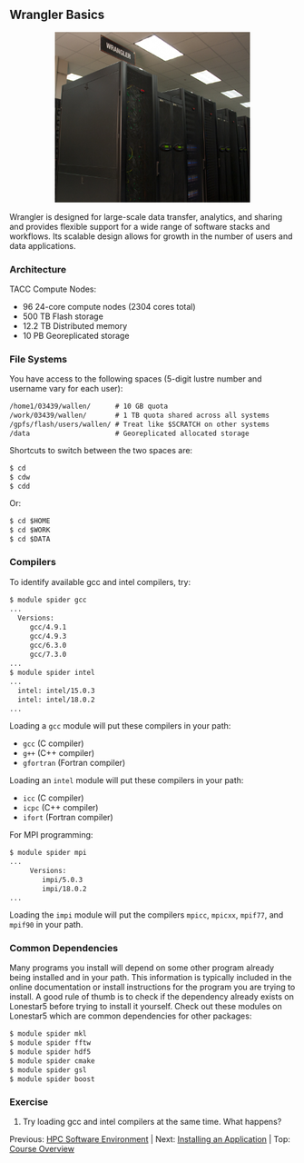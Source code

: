 ## Wrangler Basics

<center><img src="../../resources/wrangler.png" style="height:300px;"></center>

Wrangler is designed for large-scale data transfer, analytics, and sharing and provides flexible support for a wide range of software stacks and workflows. Its scalable design allows for growth in the number of users and data applications.

### Architecture

TACC Compute Nodes:

 * 96 24-core compute nodes (2304 cores total)
 * 500 TB Flash storage
 * 12.2 TB Distributed memory
 * 10 PB Georeplicated storage

### File Systems

You have access to the following spaces (5-digit lustre number and username vary for each user):
```
/home1/03439/wallen/      # 10 GB quota
/work/03439/wallen/       # 1 TB quota shared across all systems
/gpfs/flash/users/wallen/ # Treat like $SCRATCH on other systems
/data                     # Georeplicated allocated storage
```

Shortcuts to switch between the two spaces are:
```
$ cd
$ cdw
$ cdd
```

Or:
```
$ cd $HOME
$ cd $WORK
$ cd $DATA
```


### Compilers

To identify available gcc and intel compilers, try:
```
$ module spider gcc
...
  Versions:
     gcc/4.9.1
     gcc/4.9.3
     gcc/6.3.0
     gcc/7.3.0
...
$ module spider intel
...
  intel: intel/15.0.3
  intel: intel/18.0.2
...
```

Loading a `gcc` module will put these compilers in your path:
  * `gcc` (C compiler)
  * `g++` (C++ compiler)
  * `gfortran` (Fortran compiler)

Loading an `intel` module will put these compilers in your path:
  * `icc` (C compiler)
  * `icpc` (C++ compiler)
  * `ifort` (Fortran compiler)

For MPI programming:
```
$ module spider mpi
...
     Versions:
        impi/5.0.3
        impi/18.0.2
...
```



Loading the `impi` module will put the compilers `mpicc`, `mpicxx`, `mpif77`, and `mpif90` in your path.


### Common Dependencies

Many programs you install will depend on some other program already being installed and in your path. This information is typically included in the online documentation or install instructions for the program you are trying to install. A good rule of thumb is to check if the dependency already exists on Lonestar5 before trying to install it yourself. Check out these modules on Lonestar5 which are common dependencies for other packages:
```
$ module spider mkl
$ module spider fftw
$ module spider hdf5
$ module spider cmake
$ module spider gsl
$ module spider boost
```



### Exercise

1. Try loading gcc and intel compilers at the same time. What happens?

Previous: [HPC Software Environment](hpc_software_environment_01.md) | Next: [Installing an Application](hpc_software_environment_03.md) | Top: [Course Overview](../../index.md)

